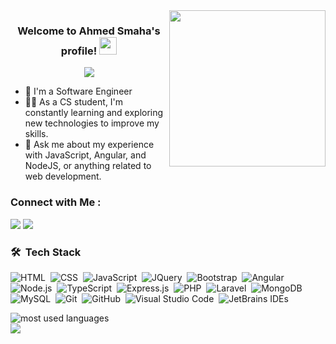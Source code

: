 
<img width="250" align="right" src="https://c.tenor.com/_DOBjnGspYAAAAAM/code-coding.gif">

<h3 align="center">
  Welcome to Ahmed Smaha's profile!
  <img src="https://media.giphy.com/media/hvRJCLFzcasrR4ia7z/giphy.gif" width="28">
</h3>

<p align="center">
  <a href="https://github.com/DenverCoder1/readme-typing-svg"><img src="https://readme-typing-svg.herokuapp.com/?lines=Full-stack%20web%20developer;Always%20learning%20new%20things&font=Fira%20Code&center=true&width=440&height=45&color=f75c7e&vCenter=true&size=22"></a>
</p> 

- 🏢 I'm a Software Engineer
- 👨‍💻 As a CS student, I'm constantly learning and exploring new technologies to improve my skills.
- 💬 Ask me about my experience with JavaScript, Angular, and NodeJS, or anything related to web development.

### Connect with Me :

<a href="https://linkedin.com/in/ahmedrabeasmaha" target="_blank"><img src="https://img.shields.io/badge/-Ahmed%20Rabea%20Smaha-0077B5?style=for-the-badge&logo=Linkedin&logoColor=white"/></a>
<a href="https://wa.me/+201556631000" target="_blank"><img src="https://img.shields.io/badge/-Ahmed%20Rabea%20Smaha-0077B5?style=for-the-badge&logo=WhatsApp&logoColor=white"/></a>
### 🛠 &nbsp;Tech Stack
![HTML](https://img.shields.io/badge/-HTML-05122A?style=flat&logo=HTML5&logoColor=E34F26)&nbsp;
![CSS](https://img.shields.io/badge/-CSS-05122A?style=flat&logo=CSS3&logoColor=1572B6)&nbsp;
![JavaScript](https://img.shields.io/badge/-JavaScript-05122A?style=flat&logo=javascript&logoColor=F7DF1E)&nbsp;
![JQuery](https://img.shields.io/badge/-JQuery-05122A?style=flat&logo=JQuery&logoColor=0769AD)&nbsp;
![Bootstrap](https://img.shields.io/badge/-Bootstrap-05122A?style=flat&logo=bootstrap&logoColor=7952B3)&nbsp;
![Angular](https://img.shields.io/badge/-Angular-05122A?style=flat&logo=angular&logoColor=DD0031)
![Node.js](https://img.shields.io/badge/-Node.js-05122A?style=flat&logo=node.js&logoColor=339933)&nbsp;
![TypeScript](https://img.shields.io/badge/-TypeScript-05122A?style=flat&logo=typescript&logoColor=3178C6)&nbsp;
![Express.js](https://img.shields.io/badge/-Express.js-05122A?style=flat&logo=express&logoColor=FFFFFF)&nbsp;
![PHP](https://img.shields.io/badge/-PHP-05122A?style=flat&logo=php&logoColor=777BB4)&nbsp;
![Laravel](https://img.shields.io/badge/-Laravle-05122A?style=flat&logo=laravel&logoColor=FF2D20)&nbsp;
![MongoDB](https://img.shields.io/badge/-MongoDB-05122A?style=flat&logo=mongodb&logoColor=47A248)&nbsp;
![MySQL](https://img.shields.io/badge/-MySQL-05122A?style=flat&logo=mysql&logoColor=4479A1)&nbsp;
![Git](https://img.shields.io/badge/-Git-05122A?style=flat&logo=git&logoColor=F05032)&nbsp;
![GitHub](https://img.shields.io/badge/-GitHub-05122A?style=flat&logo=github&logoColor=E8E7E7)&nbsp;
![Visual Studio Code](https://img.shields.io/badge/-Visual%20Studio%20Code-05122A?style=flat&logo=visualstudiocode&logoColor=007ACC)&nbsp;
![JetBrains IDEs](https://img.shields.io/badge/-JetBrains%20IDEs-05122A?style=flat&logo=JetBrains&logoColor=FFFFFF)&nbsp;
<!-- ![Sass](https://img.shields.io/badge/-Sass-05122A?style=flat&logo=sass&logoColor=CC6699)&nbsp; -->
<!-- ![Python](https://img.shields.io/badge/-Python%20-05122A?style=flat&logo=python&logoColor=3776AB)&nbsp; -->
<!-- ![C++](https://img.shields.io/badge/-C++-05122A?style=flat&logo=cplusplus&logoColor=00599C)&nbsp; -->




<img align="left" src="https://github-readme-stats.vercel.app/api/top-langs?username=yousefdergham&show_icons=true&locale=en&layout=compact&theme=radical" alt="most used languages" />
<br>
<a href="https://komarev.com/ghpvc/?username=ahmedrabeasmaha&style=for-the-badge">
    <img src="https://komarev.com/ghpvc/?username=ahmedrabeasmaha&style=for-the-badge">
</a>
